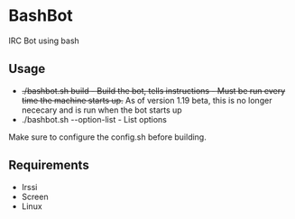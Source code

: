 # BashBot
IRC Bot using bash
## Usage
- ~~./bashbot.sh build - Build the bot, tells instructions - Must be run every time the machine starts up.~~ As of version 1.19 beta, this is no longer nececary and is run when the bot starts up
- ./bashbot.sh --option-list - List options

Make sure to configure the config.sh before building.
## Requirements
- Irssi
- Screen
- Linux
